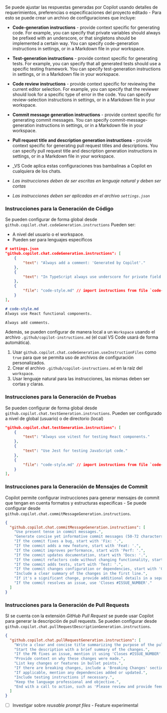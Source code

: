Se puede ajustar las respuestas generadas por Copilot usando detalles de requerimientos, preferencias o especificaciones del proyecto editado - Para esto se puede crear un archivo de configuraciones que incluye:

- **Code-generation instructions** - provide context specific for generating code. For example, you can specify that private variables should always be prefixed with an underscore, or that singletons should be implemented a certain way. You can specify code-generation instructions in settings, or in a Markdown file in your workspace.
- **Test-generation instructions** - provide context specific for generating tests. For example, you can specify that all generated tests should use a specific testing framework. You can specify test-generation instructions in settings, or in a Markdown file in your workspace.
- **Code review instructions** - provide context specific for reviewing the current editor selection. For example, you can specify that the reviewer should look for a specific type of error in the code. You can specify review-selection instructions in settings, or in a Markdown file in your workspace.
- **Commit message generation instructions** - provide context specific for generating commit messages. You can specify commit-message-generation instructions in settings, or in a Markdown file in your workspace.
- **Pull request title and description generation instructions** - provide context specific for generating pull request titles and descriptions. You can specify pull request title and description generation instructions in settings, or in a Markdown file in your workspace.

- _VS Code aplica estas configuraciones tras bambalinas a Copilot en cualquiera de los chats.
- _Las instrucciones deben de ser escritas en lenguaje natural y deben ser cortas_
- _Las instrucciones deben ser aplicadas en el archivo `settings.json`_
### Instrucciones para la Generación de Código
Se pueden configurar de forma global desde `github.copilot.chat.codeGeneration.instructions`
Pueden ser:
* A nivel del usuario o el workspace.
* Pueden ser para lenguajes específicos

``` json
# settings.json
"github.copilot.chat.codeGeneration.instructions": [
	{
		"text": "Always add a comment: 'Generated by Copilot'."
	},
	{
		"text": "In TypeScript always use underscore for private field names."
	},
	{
		"file": "code-style.md" // import instructions from file `code-style.md`
	}
],
```

``` md
# code-style.md
Always use React functional components.

Always add comments.
```

Además, se pueden configurar de manera local a un `Workspace` usando el archivo `.github/copilot-instructions.md` (el cual VS Code usará de forma automática).

1. Usar `github.copilot.chat.codeGeneration.useInstructionFiles` como `true` para que se permita uso de archivos de configuración personalizados.
2. Crear el archivo `.github/copilot-instructions.md` en la raíz del `workspace`.
3. Usar lenguaje natural para las instrucciones, las mismas deben ser cortas y claras.

### Instrucciones para la Generación de Pruebas
Se pueden configurar de forma global desde `github.copilot.chat.testGeneration.instructions`. Pueden ser configurado a nivel de global (usuario) o de directorio (local)

``` json
"github.copilot.chat.testGeneration.instructions": [
	{
		"text": "Always use vitest for testing React components."
	},
	{
		"text": "Use Jest for testing JavaScript code."
	},
	{
		"file": "code-style.md" // import instructions from file `code-style.md`
	}
],
```

### Instrucciones para la Generación de Mensajes de Commit 
Copilot permite configurar instrucciones para generar mensajes de commit que tengan en cuenta formatos y estructuras especificas - Se puede configurar desde `github.copilot.chat.commitMessageGeneration.instructions`.

``` JSON
{
  "github.copilot.chat.commitMessageGeneration.instructions": [
    "Use present tense in commit messages.",
    "Generate concise yet informative commit messages (50-72 characters in the first line).",
    "If the commit fixes a bug, start with 'Fix: '.",
    "If the commit adds a new feature, start with 'Feat: '.",
    "If the commit improves performance, start with 'Perf: '.",
    "If the commit updates documentation, start with 'Docs: '.",
    "If the commit refactors code without changing functionality, start with 'Refactor: '.",
    "If the commit adds tests, start with 'Test: '.",
    "If the commit changes configuration or dependencies, start with 'Chore: '.",
    "Include a clear summary of the changes in the first line.",
    "If it's a significant change, provide additional details in a separate message body after a blank line.",
    "If the commit resolves an issue, use 'Closes #ISSUE_NUMBER'."
  ]
}
```

### Instrucciones para la Generación de Pull Requests
SI se cuenta con la extensión _GitHub Pull Request_ se puede usar Copilot para generar la descripción de pull requests. Se pueden configurar desde `github.copilot.chat.pullRequestDescriptionGeneration.instructions`.

``` JSON
{
  "github.copilot.chat.pullRequestGeneration.instructions": [
    "Write a clear and concise title summarizing the purpose of the pull request.",
    "Start the description with a brief summary of the changes.",
    "If the PR fixes an issue, mention it using 'Closes #ISSUE_NUMBER'.",
    "Provide context on why these changes were made.",
    "List key changes or features in bullet points.",
    "If there are breaking changes, include a 'Breaking Changes' section.",
    "If applicable, mention any dependencies added or updated.",
    "Include testing instructions if necessary.",
    "Keep the language professional and objective.",
    "End with a call to action, such as 'Please review and provide feedback.'."
  ]
}
```

- [ ] Investigar sobre _reusable prompt files_ - Feature experimental

